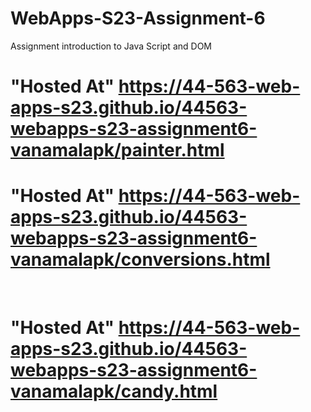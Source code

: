 
# WebApps-S23-Assignment-6
Assignment introduction to Java Script and DOM

 # "Hosted At" https://44-563-web-apps-s23.github.io/44563-webapps-s23-assignment6-vanamalapk/painter.html <br>
 # "Hosted At" https://44-563-web-apps-s23.github.io/44563-webapps-s23-assignment6-vanamalapk/conversions.html
 <br>

 # "Hosted At" https://44-563-web-apps-s23.github.io/44563-webapps-s23-assignment6-vanamalapk/candy.html
 